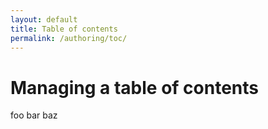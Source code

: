 ```yaml
---
layout: default
title: Table of contents
permalink: /authoring/toc/
---
```


# Managing a table of contents

foo bar baz
